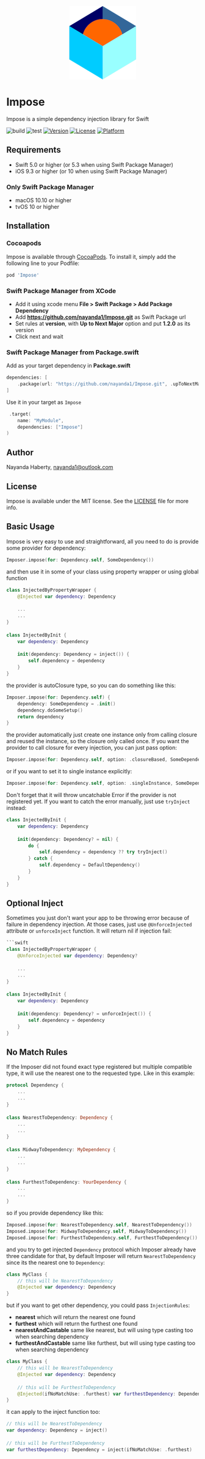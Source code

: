 <p align="center">
  <img width="175" height="192" src="Impose.png"/>
</p>

# Impose

Impose is a simple dependency injection library for Swift

![build](https://github.com/nayanda1/Impose/workflows/build/badge.svg)
![test](https://github.com/nayanda1/Impose/workflows/test/badge.svg)
[![Version](https://img.shields.io/cocoapods/v/Impose.svg?style=flat)](https://cocoapods.org/pods/Impose)
[![License](https://img.shields.io/cocoapods/l/Impose.svg?style=flat)](https://cocoapods.org/pods/Impose)
[![Platform](https://img.shields.io/cocoapods/p/Impose.svg?style=flat)](https://cocoapods.org/pods/Impose)

## Requirements

- Swift 5.0 or higher (or 5.3 when using Swift Package Manager)
- iOS 9.3 or higher (or 10 when using Swift Package Manager)

### Only Swift Package Manager

- macOS 10.10 or higher
- tvOS 10 or higher

## Installation

### Cocoapods

Impose is available through [CocoaPods](https://cocoapods.org). To install it, simply add the following line to your Podfile:

```ruby
pod 'Impose'
```

### Swift Package Manager from XCode

- Add it using xcode menu **File > Swift Package > Add Package Dependency**
- Add **https://github.com/nayanda1/Impose.git** as Swift Package url
- Set rules at **version**, with **Up to Next Major** option and put **1.2.0** as its version
- Click next and wait

### Swift Package Manager from Package.swift

Add as your target dependency in **Package.swift**

```swift
dependencies: [
    .package(url: "https://github.com/nayanda1/Impose.git", .upToNextMajor(from: "1.2.3"))
]
```

Use it in your target as `Impose`

```swift
 .target(
    name: "MyModule",
    dependencies: ["Impose"]
)
```

## Author

Nayanda Haberty, nayanda1@outlook.com

## License

Impose is available under the MIT license. See the [LICENSE](LICENSE) file for more info.

## Basic Usage

Impose is very easy to use and straightforward, all you need to do is provide some provider for dependency:

```swift
Imposer.impose(for: Dependency.self, SomeDependency())
```

and then use it in some of your class using property wrapper or using global function

```swift
class InjectedByPropertyWrapper {
    @Injected var dependency: Dependency
    
    ...
    ...
}

class InjectedByInit {
    var dependency: Dependency
    
    init(dependency: Dependency = inject()) {
        self.dependency = dependency
    }
}
```

the provider is autoClosure type, so you can do something like this:

```swift
Imposer.impose(for: Dependency.self) {
    dependency: SomeDependency = .init()
    dependency.doSomeSetup()
    return dependency
}
```

the provider automatically just create one instance only from calling closure and reused the instance, so the closure only called once. If you want the provider to call closure for every injection, you can just pass option:

```swift
Imposer.impose(for: Dependency.self, option: .closureBased, SomeDependency())
```

or if you want to set it to single instance explicitly:

```swift
Imposer.impose(for: Dependency.self, option: .singleInstance, SomeDependency())
```

Don't forget that it will throw uncatchable Error if the provider is not registered yet. If you want to catch the error manually, just use `tryInject` instead:

```swift
class InjectedByInit {
    var dependency: Dependency
    
    init(dependency: Dependency? = nil) {
        do {
            self.dependency = dependency ?? try tryInject()
        } catch {
            self.dependency = DefaultDependency()
        }
    }
}
```

## Optional Inject

Sometimes you just don't want your app to be throwing error because of failure in dependency injection. At those cases, just use `@UnforceInjected` attribute or `unforceInject` function. It will return nil if injection fail:

```swift
```swift
class InjectedByPropertyWrapper {
    @UnforceInjected var dependency: Dependency?
    
    ...
    ...
}

class InjectedByInit {
    var dependency: Dependency
    
    init(dependency: Dependency? = unforceInject()) {
        self.dependency = dependency
    }
}
```

## No Match Rules

If the Imposer did not found exact type registered but multiple compatible type, it will use the nearest one to the requested type. Like in this example:

```swift
protocol Dependency {
    ...
    ...
}

class NearestToDependency: Dependency {
    ...
    ...
}

class MidwayToDependency: MyDependency {
    ...
    ...
}

class FurthestToDependency: YourDependency {
    ...
    ...
}
```

so if you provide dependency like this:

```swift
Imposed.impose(for: NearestToDependency.self, NearestToDependency())
Imposed.impose(for: MidwayToDependency.self, MidwayToDependency())
Imposed.impose(for: FurthestToDependency.self, FurthestToDependency())
```

and you try to get injected `Dependency` protocol which Imposer already have three candidate for that, by default Imposer will return `NearestToDependency` since its the nearest one to `Dependency`:

```swift
class MyClass {
    // this will be NearestToDependency
    @Injected var dependency: Dependency
}
```

but if you want to get other dependency, you could pass `InjectionRules`:
- **nearest** which will return the nearest one found
- **furthest** which will return the furthest one found
- **nearestAndCastable** same like nearest, but will using type casting too when searching dependency
- **furthestAndCastable** same like furthest, but will using type casting too when searching dependency


```swift
class MyClass {
    // this will be NearestToDependency
    @Injected var dependency: Dependency
    
    // this will be FurthestToDependency
    @Injected(ifNoMatchUse: .furthest) var furthestDependency: Dependency
}
```

it can apply to the inject function too:

```swift
// this will be NearestToDependency
var dependency: Dependency = inject()

// this will be FurthestToDependency
var furthestDependency: Dependency = inject(ifNoMatchUse: .furthest)
```
